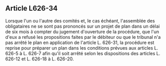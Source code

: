 Article L626-34
----
Lorsque l'un ou l'autre des comités et, le cas échéant, l'assemblée des
obligataires ne se sont pas prononcés sur un projet de plan dans un délai de six
mois à compter du jugement d'ouverture de la procédure, que l'un d'eux a refusé
les propositions faites par le débiteur ou que le tribunal n'a pas arrêté le
plan en application de l'article L. 626-31, la procédure est reprise pour
préparer un plan dans les conditions prévues aux articles L. 626-5 à L. 626-7
afin qu'il soit arrêté selon les dispositions des articles L. 626-12 et L.
626-18 à L. 626-20.
